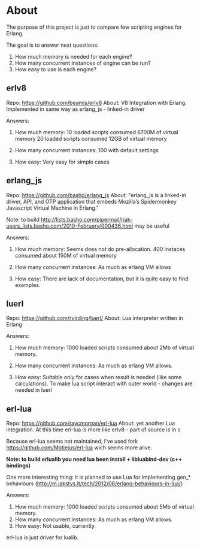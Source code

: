
# About 

The purpose of this project is just to compare few 
scripting engines for Erlang. 

The goal is to answer next questions:

1. How much memory is needed for each engine?
2. How many concurrent instances of engine can be run?
3. How easy to use is each engine? 

## erlv8

Repo: https://github.com/beamjs/erlv8
About: V8 Integration with Erlang. Implemented in same way as erlang_js - linked-in driver

Answers: 
1. How much memory:
 	10 loaded scripts consumed 6700M of virtual memory
 	20 loaded scripts consumed 12GB of virtual memory
 	
2. How many concurrent instances:
	100 with default settings	 
3. How easy:
	Very easy for simple cases 


## erlang_js 

Repo: https://github.com/basho/erlang_js
About: "erlang_js is a linked-in driver, API, and OTP application that embeds Mozilla’s Spidermonkey Javascript Virtual Machine in Erlang."

Note: to build http://lists.basho.com/pipermail/riak-users_lists.basho.com/2010-February/000436.html may be useful

Answers: 

1. How much memory:
	Seems does not do pre-allocation. 400 instaces consumed about 150M of virtual memory

2. How many concurrent instances:
	As much as erlang VM allows

3. How easy:
	There are lack of documentation, but it is quite easy to find examples. 

## luerl

Repo: https://github.com/rvirding/luerl/
About: Lua interpreter written in Erlang

Answers: 

1. How much memory:
 	1000 loaded scripts consumed about 2Mb of virtual memory.
 	
2. How many concurrent instances:
	As much as erlang VM allows. 
	
3. How easy:
	Suitable only for cases when result is needed (like some calculations). 
	To make lua script interact with outer world - changes are needed in luerl
	

## erl-lua 

Repo: https://github.com/raycmorgan/erl-lua
About: yet another Lua integration. At this time erl-lua is more like erlv8 - part of source is in c 

Because erl-lua seems not maintained, I've used fork https://github.com/Motiejus/erl-lua wich seems more alive. 

<b>Note: to build erlualib you need lua been install + libluabind-dev (c++ bindings)</b>

One more interesting thing: it is planned to use Lua for implementing gen_* behaviours (http://m.jakstys.lt/tech/2012/06/erlang-behaviours-in-lua/)

Answers: 

1. How much memory: 1000 loaded scripts consumed about 5Mb of virtual memory.
2. How many concurrent instances: As much as erlang VM allows. 
3. How easy: Not usable, currently. 

erl-lua is just driver for lualib. 


